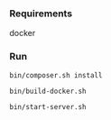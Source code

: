 ### Requirements
docker

### Run
`bin/composer.sh install`

`bin/build-docker.sh`

`bin/start-server.sh`